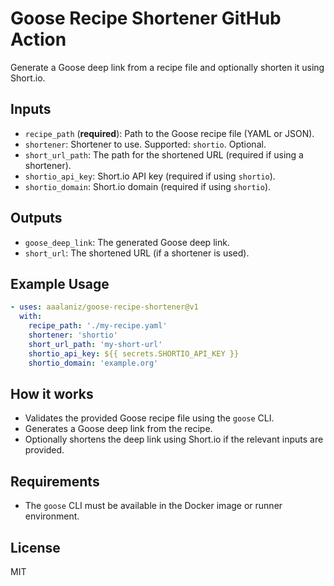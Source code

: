 # Goose Recipe Shortener GitHub Action

Generate a Goose deep link from a recipe file and optionally shorten it using Short.io.

## Inputs
- `recipe_path` (**required**): Path to the Goose recipe file (YAML or JSON).
- `shortener`: Shortener to use. Supported: `shortio`. Optional.
- `short_url_path`: The path for the shortened URL (required if using a shortener).
- `shortio_api_key`: Short.io API key (required if using `shortio`).
- `shortio_domain`: Short.io domain (required if using `shortio`).

## Outputs
- `goose_deep_link`: The generated Goose deep link.
- `short_url`: The shortened URL (if a shortener is used).

## Example Usage
```yaml
- uses: aaalaniz/goose-recipe-shortener@v1
  with:
    recipe_path: './my-recipe.yaml'
    shortener: 'shortio'
    short_url_path: 'my-short-url'
    shortio_api_key: ${{ secrets.SHORTIO_API_KEY }}
    shortio_domain: 'example.org'
```

## How it works
- Validates the provided Goose recipe file using the `goose` CLI.
- Generates a Goose deep link from the recipe.
- Optionally shortens the deep link using Short.io if the relevant inputs are provided.

## Requirements
- The `goose` CLI must be available in the Docker image or runner environment.

## License
MIT 